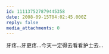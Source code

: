 ```yaml
---
id: 111137527879445358
date: 2008-09-15T04:02:45.000Z
reply: false
media_attachments: 0
---
```


牙疼...牙更疼...今天一定得去看看护士去...

